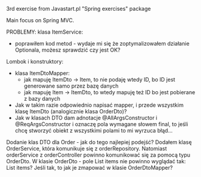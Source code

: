 3rd exercise from Javastart.pl "Spring exercises" package 

Main focus on Spring MVC.

PROBLEMY:
klasa ItemService:
 - poprawiłem kod metod - wydaje mi się że zoptymalizowałem działanie Optionala, możesz sprawdzić czy jest OK?

Lombok i konstruktory:
 - klasa ItemDtoMapper:
   - jak mapuję ItemDto -> Item, to nie podaję wtedy ID, bo ID jest generowane samo przez bazę danych
   - jak mapuję Item -> ItemDto, to wtedy mapuję też ID bo jest pobierane z bazy danych 
 - Jak w takim razie odpowiednio napisać mapper, i przede wszystkim klasę ItemDto (analogicznie klasa OrderDto)? 
 - Jak w klasach DTO dam adnotacje @AllArgsConstructor i @ReqArgsConstructor i oznaczę pola wymagane słowem final, to jeśli chcę stworzyć obiekt z wszystkimi polami to mi wyrzuca błąd...

Dodanie klas DTO dla Order - jak do tego najlepiej podejść?
Dodałem klasę OrderService, która komunikuje się z orderRepository. Natomiast orderService z orderController powinno komunikować się za pomocą typu OrderDto.
W klasie OrderDto - pole List<Item> items nie powinno wyglądać tak: List<ItemDto> items?
Jeśli tak, to jak je zmapować w klasie OrderDtoMapper?

